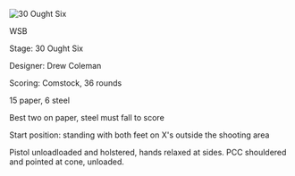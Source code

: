 ![30 Ought Six](https://github.com/bagellord/USPSA-Stages/blob/master/30%2B%20rounds/Hooked%20on%20a%20Feeling%20-%2034%20rounds%20-%20Comstock/Hooked%20on%20a%20Feeling.png)

WSB

Stage: 30 Ought Six

Designer: Drew Coleman

Scoring: Comstock, 36 rounds

15 paper, 6 steel

Best two on paper, steel must fall to score

Start position: standing with both feet on X's outside the shooting area

Pistol unloadloaded and holstered, hands relaxed at sides. PCC shouldered and pointed at cone, unloaded.
